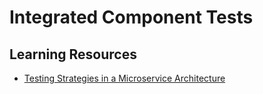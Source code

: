 # Integrated Component Tests

## Learning Resources

* [Testing Strategies in a Microservice Architecture](https://martinfowler.com/articles/microservice-testing/)
